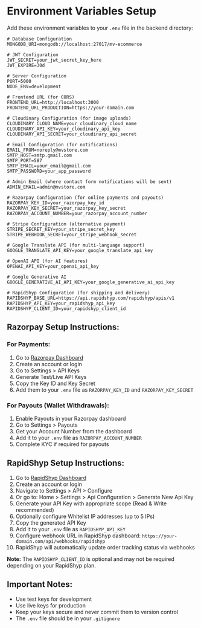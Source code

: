 # Environment Variables Setup

Add these environment variables to your `.env` file in the backend directory:

```env
# Database Configuration
MONGODB_URI=mongodb://localhost:27017/mv-ecommerce

# JWT Configuration
JWT_SECRET=your_jwt_secret_key_here
JWT_EXPIRE=30d

# Server Configuration
PORT=5000
NODE_ENV=development

# Frontend URL (for CORS)
FRONTEND_URL=http://localhost:3000
FRONTEND_URL_PRODUCTION=https://your-domain.com

# Cloudinary Configuration (for image uploads)
CLOUDINARY_CLOUD_NAME=your_cloudinary_cloud_name
CLOUDINARY_API_KEY=your_cloudinary_api_key
CLOUDINARY_API_SECRET=your_cloudinary_api_secret

# Email Configuration (for notifications)
EMAIL_FROM=noreply@mvstore.com
SMTP_HOST=smtp.gmail.com
SMTP_PORT=587
SMTP_EMAIL=your_email@gmail.com
SMTP_PASSWORD=your_app_password

# Admin Email (where contact form notifications will be sent)
ADMIN_EMAIL=admin@mvstore.com

# Razorpay Configuration (for online payments and payouts)
RAZORPAY_KEY_ID=your_razorpay_key_id
RAZORPAY_KEY_SECRET=your_razorpay_key_secret
RAZORPAY_ACCOUNT_NUMBER=your_razorpay_account_number

# Stripe Configuration (alternative payment)
STRIPE_SECRET_KEY=your_stripe_secret_key
STRIPE_WEBHOOK_SECRET=your_stripe_webhook_secret

# Google Translate API (for multi-language support)
GOOGLE_TRANSLATE_API_KEY=your_google_translate_api_key

# OpenAI API (for AI features)
OPENAI_API_KEY=your_openai_api_key

# Google Generative AI
GOOGLE_GENERATIVE_AI_API_KEY=your_google_generative_ai_api_key

# RapidShyp Configuration (for shipping and delivery)
RAPIDSHYP_BASE_URL=https://api.rapidshyp.com/rapidshyp/apis/v1
RAPIDSHYP_API_KEY=your_rapidshyp_api_key
RAPIDSHYP_CLIENT_ID=your_rapidshyp_client_id
```

## Razorpay Setup Instructions:

### For Payments:
1. Go to [Razorpay Dashboard](https://dashboard.razorpay.com/)
2. Create an account or login
3. Go to Settings > API Keys
4. Generate Test/Live API Keys
5. Copy the Key ID and Key Secret
6. Add them to your `.env` file as `RAZORPAY_KEY_ID` and `RAZORPAY_KEY_SECRET`

### For Payouts (Wallet Withdrawals):
1. Enable Payouts in your Razorpay dashboard
2. Go to Settings > Payouts
3. Get your Account Number from the dashboard
4. Add it to your `.env` file as `RAZORPAY_ACCOUNT_NUMBER`
5. Complete KYC if required for payouts

## RapidShyp Setup Instructions:
1. Go to [RapidShyp Dashboard](https://rapidshyp.com/)
2. Create an account or login
3. Navigate to Settings > API > Configure
4. Or go to: Home > Settings > Api Configuration > Generate New Api Key
5. Generate your API Key with appropriate scope (Read & Write recommended)
6. Optionally configure Whitelist IP addresses (up to 5 IPs)
7. Copy the generated API Key
8. Add it to your `.env` file as `RAPIDSHYP_API_KEY`
9. Configure webhook URL in RapidShyp dashboard: `https://your-domain.com/api/webhooks/rapidshyp`
10. RapidShyp will automatically update order tracking status via webhooks

**Note:** The `RAPIDSHYP_CLIENT_ID` is optional and may not be required depending on your RapidShyp plan.

## Important Notes:
- Use test keys for development
- Use live keys for production
- Keep your keys secure and never commit them to version control
- The `.env` file should be in your `.gitignore`
